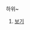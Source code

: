   <html lang="en" dir="ltr">
    <head>
      <meta charset="utf-8">
      하위~
    </head>
    <body>
      <ol>
        <li><a href="1여는글.html">보기</a></li>
      </ol>
    </body>
  </html>
